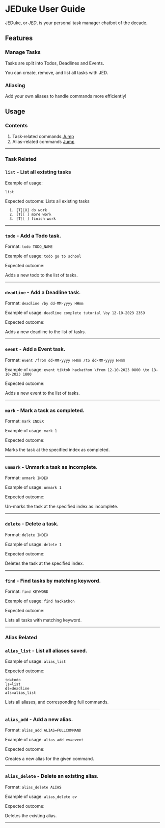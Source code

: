 # JEDuke User Guide

JEDuke, or _JED_, is your personal task manager chatbot of the decade.

## Features

### Manage Tasks
Tasks are split into Todos, Deadlines and Events.

You can create, remove, and list all tasks with JED.

### Aliasing

Add your own aliases to handle commands more efficiently!

## Usage
### Contents
1. Task-related commands [Jump](#task-related)
2. Alias-related commands [Jump](#alias-related)


---
### Task Related

### `list` - List all existing tasks

Example of usage: 

`list`

Expected outcome:
Lists all existing tasks

```
  1. [T][X] do work
  2. [T][ ] more work
  3. [T][ ] finish work
```

---

### `todo` - Add a Todo task.

Format: `todo TODO_NAME`

Example of usage: `todo go to school`

Expected outcome:

Adds a new todo to the list of tasks.

---

### `deadline` - Add a Deadline task.

Format: `deadline /by dd-MM-yyyy HHmm`

Example of usage: `deadline complete tutorial \by 12-10-2023 2359`

Expected outcome:

Adds a new deadline to the list of tasks. 

---

### `event` - Add a Event task.

Format: `event /from dd-MM-yyyy HHmm /to dd-MM-yyyy HHmm`

Example of usage: `event tiktok hackathon \from 12-10-2023 0800 \to 13-10-2023 1800`

Expected outcome:

Adds a new event to the list of tasks. 

---

### `mark` - Mark a task as completed.

Format: `mark INDEX`

Example of usage: `mark 1`

Expected outcome:

Marks the task at the specified index as completed.

---

### `unmark` - Unmark a task as incomplete.

Format: `unmark INDEX`

Example of usage: `unmark 1`

Expected outcome:

Un-marks the task at the specified index as incomplete.

---

### `delete` - Delete a task.

Format: `delete INDEX`

Example of usage: `delete 1`

Expected outcome:

Deletes the task at the specified index.

---

### `find` - Find tasks by matching keyword.

Format: `find KEYWORD`

Example of usage: `find hackathon`

Expected outcome:

Lists all tasks with matching keyword.

---
### Alias Related

### `alias_list` - List all aliases saved.

Example of usage: `alias_list`

Expected outcome:

```
td=todo
ls=list
dl=deadline
als=alias_list
```

Lists all aliases, and corresponding full commands.

---

### `alias_add` - Add a new alias.

Format: `alias_add ALIAS=FULLCOMMAND`

Example of usage: `alias_add ev=event`

Expected outcome:

Creates a new alias for the given command.

---

### `alias_delete` - Delete an existing alias.

Format: `alias_delete ALIAS`

Example of usage: `alias_delete ev`

Expected outcome:

Deletes the existing alias.

---







